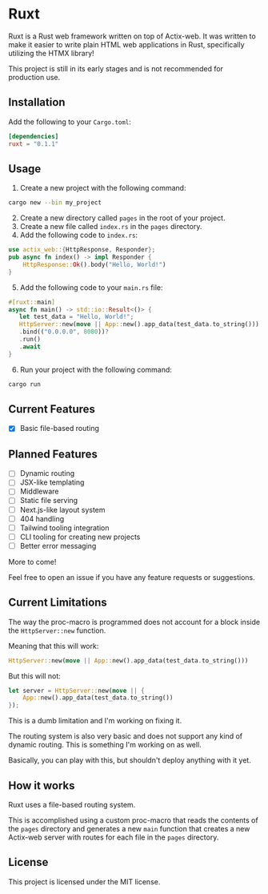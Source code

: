 # Ruxt
Ruxt is a Rust web framework written on top of Actix-web. It was written to make it easier to write plain HTML web applications in Rust, specifically utilizing the HTMX library!

This project is still in its early stages and is not recommended for production use.

## Installation
Add the following to your `Cargo.toml`:
```toml
[dependencies]
ruxt = "0.1.1"
```

## Usage
1. Create a new project with the following command:
```bash
cargo new --bin my_project
```
2. Create a new directory called `pages` in the root of your project.
3. Create a new file called `index.rs` in the `pages` directory.
4. Add the following code to `index.rs`:
```rust
use actix_web::{HttpResponse, Responder};
pub async fn index() -> impl Responder {
    HttpResponse::Ok().body("Hello, World!")
}
```
5. Add the following code to your `main.rs` file:
```rust
#[ruxt::main]
async fn main() -> std::io::Result<()> {
   let test_data = "Hello, World!";
   HttpServer::new(move || App::new().app_data(test_data.to_string()))
   .bind(("0.0.0.0", 8080))?
   .run()
   .await
}
```
6. Run your project with the following command:
```bash
cargo run
```

## Current Features
- [x] Basic file-based routing

## Planned Features
- [ ] Dynamic routing
- [ ] JSX-like templating
- [ ] Middleware
- [ ] Static file serving
- [ ] Next.js-like layout system
- [ ] 404 handling
- [ ] Tailwind tooling integration
- [ ] CLI tooling for creating new projects
- [ ] Better error messaging

More to come!

Feel free to open an issue if you have any feature requests or suggestions.

## Current Limitations
The way the proc-macro is programmed does not account for a block inside the `HttpServer::new` function.

Meaning that this will work:
```rust
HttpServer::new(move || App::new().app_data(test_data.to_string()))
```

But this will not:
```rust
let server = HttpServer::new(move || {
    App::new().app_data(test_data.to_string())
});
```

This is a dumb limitation and I'm working on fixing it.

The routing system is also very basic and does not support any kind of dynamic routing. This is something I'm working on as well.

Basically, you can play with this, but shouldn't deploy anything with it yet.

## How it works
Ruxt uses a file-based routing system.

This is accomplished using a custom proc-macro that reads the contents of the `pages` directory and generates a new `main` function that creates a new Actix-web server with routes for each file in the `pages` directory.

## License
This project is licensed under the MIT license.
